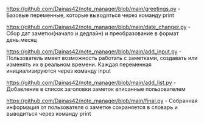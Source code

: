 https://github.com/Dainas42/note_manager/blob/main/greetings.py - Базовые переменные, которые выводяться через команду print

https://github.com/Dainas42/note_manager/blob/main/date_changer.py - Сбор дат заметки(начало и дедлайн) и преобразование в формат день.месяц

https://github.com/Dainas42/note_manager/blob/main/add_input.py - Пользователь имеет возможность работать с заметками, создавать или изменять их в реальном времени. Каждая переменная инициализируются через команду input

https://github.com/Dainas42/note_manager/blob/main/add_list.py - Добавление в список заголовки заметок вписанные пользователем

https://github.com/Dainas42/note_manager/blob/main/final.py - Собранная информация от пользователя о заметке сохраняется в словарь и выводиться через команду print
